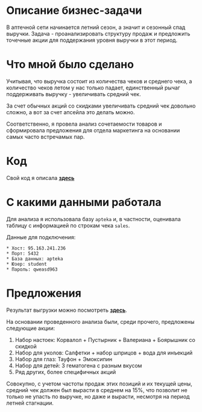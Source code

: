# Описание бизнес-задачи

В аптечной сети начинается летний сезон, а значит и сезонный спад выручки. Задача - проанализировать структуру продаж и предложить точечные акции для поддержания уровня выручки в этот период. 

# Что мной было сделано 

Учитывая, что выручка состоит из количества чеков и среднего чека, а количество чеков летом у нас только падает, единственный рычаг поддерживать выручку - увеличивать средний чек. 

За счет обычных акций со скидками увеличивать средний чек довольно сложно, а вот за счет апсейла это делать можно. 

Соответственно, я провела анализ сочетаемости товаров и сформировала предложения для отдела маркетинга на основании самых часто встречамых пар.

# Код

Свой код я описала [**здесь**](script.sql)

# С какими данными работала

Для анализа я использовала базу `apteka` и, в частности, оценивала таблицу с информацией по строкам чека `sales`.

Данные для подключения:

```
* Хост: 95.163.241.236
* Порт: 5432
* База данных: apteka
* Юзер: student
* Пароль: qweasd963
```

# Предложения

Результат выгрузки можно посмотреть [**здесь**](result.txt).

На основании проведенного анализа были, среди прочего, предложены следующие акции: 

1. Набор настоек: Корвалол + Пустырник + Валериана + Боярышник со скидкой
2. Набор для уколов: Салфетки + набор шприцов + вода для инъекций 
3. Набор для глаз: Тауфон + Эмоксипин
4. Набор для детей: 3 гематогена с разным вкусом
5. Ряд других, более специфичных акций

Совокупно, с учетом частоты продаж этих позиций и их текущей цены, средний чек должен был вырасти в среднем на 15%, что позволит не только не упасть по выручке, но даже и вырасти, несмотря на период летней стагнации.
